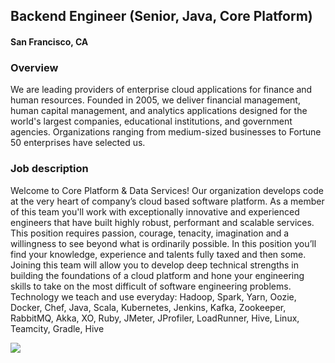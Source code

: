 ## Backend Engineer (Senior, Java, Core Platform)
#### San Francisco, CA

### Overview
We are leading providers of enterprise cloud applications for finance and human resources. Founded in 2005, we deliver financial management, human capital management, and analytics applications designed for the world's largest companies, educational institutions, and government agencies. Organizations ranging from medium-sized businesses to Fortune 50 enterprises have selected us.

### Job description
Welcome to Core Platform & Data Services! Our organization develops code at the very heart of company’s cloud based software platform. As a member of this team you'll work with exceptionally innovative and experienced engineers that have built highly robust, performant and scalable services. This position requires passion, courage, tenacity, imagination and a willingness to see beyond what is ordinarily possible. In this position you’ll find your knowledge, experience and talents fully taxed and then some. Joining this team will allow you to develop deep technical strengths in building the foundations of a cloud platform and hone your engineering skills to take on the most difficult of software engineering problems. 
Technology we teach and use everyday: Hadoop, Spark, Yarn, Oozie, Docker, Chef, Java, Scala, Kubernetes, Jenkins, Kafka, Zookeeper, RabbitMQ, Akka, XO, Ruby, JMeter, JProfiler, LoadRunner, Hive, Linux, Teamcity, Gradle, Hive


[<img src='https://dabuttonfactory.com/button.png?t=Learn+More&f=Calibri-Bold&ts=24&tc=fff&hp=20&vp=8&c=5&bgt=unicolored&bgc=29aafe'>](https://letsrockit.co/job/v29ya2rheq-backend-engineer-senior-java-core-platform)
